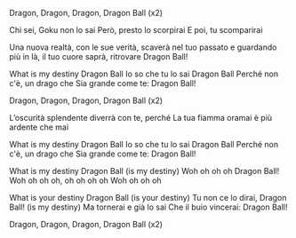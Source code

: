 Dragon, Dragon, Dragon, Dragon Ball (x2)

Chi sei, Goku non lo sai
Però, presto lo scorpirai
E poi, tu scomparirai

Una nuova realtà, con le sue verità, scaverà nel tuo passato
e guardando più in là, il tuo cuore saprà, ritrovare Dragon Ball!

What is my destiny Dragon Ball
Io so che tu lo sai Dragon Ball
Perché non c'è, un drago che
Sia grande come te: Dragon Ball!

Dragon, Dragon, Dragon, Dragon Ball (x2)

L’oscurità splendente diverrà con te, perché
La tua fiamma oramai è più ardente che mai

What is my destiny Dragon Ball
Io so che tu lo sai Dragon Ball
Perché non c'è, un drago che
Sia grande come te: Dragon Ball!

What is my destiny Dragon Ball (is my destiny)
Woh oh oh oh Dragon Ball!
Woh oh oh oh, oh oh oh oh
Woh oh oh oh

What is your destiny Dragon Ball (is your destiny)
Tu non ce lo dirai, Dragon Ball! (is my destiny)
Ma tornerai e già lo sai
Che il buio vincerai: Dragon Ball!

Dragon, Dragon, Dragon, Dragon Ball (x2)